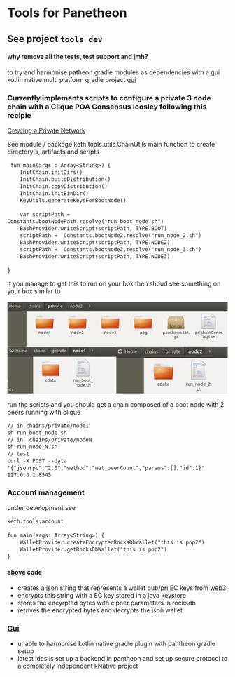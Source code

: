 # Tools for Panetheon

## See project `tools dev`

#### why remove all the tests, test support and jmh?
to try and harmonise patheon gradle modules as dependencies with a gui kotlin native multi platform gradle project
[gui](https://github.com/msink/kotlin-libui)


### Currently implements scripts to configure a private 3 node chain  with a Clique POA Consensus loosley following this recipie 
[Creating a Private Network](https://docs.pantheon.pegasys.tech/en/latest/Tutorials/Create-Private-Network/)

See module / package keth.tools.utils.ChainUtils main function to create directory's, artifacts and scripts

```
 fun main(args : Array<String>) {
    InitChain.initDirs()
    InitChain.buildDistribution()
    InitChain.copyDistribution()
    InitChain.initBinDir()
    KeyUtils.generateKeysForBootNode()

    var scriptPath =  Constants.bootNodePath.resolve("run_boot_node.sh")
    BashProvider.writeScript(scriptPath, TYPE.BOOT)
    scriptPath =  Constants.bootNode2.resolve("run_node_2.sh")
    BashProvider.writeScript(scriptPath, TYPE.NODE2)
    scriptPath =  Constants.bootNode3.resolve("run_node_3.sh")
    BashProvider.writeScript(scriptPath, TYPE.NODE3)

}
```

if you manage to get this to run on your box then shoud see something on your box similar to

![demo](https://github.com/nsavageJVM/pantheon/blob/tools_dev/tools-dev/prichain.png "dirs, scripts, artifacts")

run the scripts and you should get a chain composed of a boot node with 2 peers running with clique
```
// in chains/private/node1
sh run_boot_node.sh
// in  chains/private/nodeN
sh run_node_N.sh
// test
curl -X POST --data '{"jsonrpc":"2.0","method":"net_peerCount","params":[],"id":1}' 127.0.0.1:8545
```

### Account management
under development
see
```
keth.tools.account

fun main(args: Array<String>) {
    WalletProvider.createEncryptedRocksDbWallet("this is pop2")
    WalletProvider.getRocksDbWallet("this is pop2")
}
```
#### above code
* creates a json string that represents a wallet pub/pri EC keys from [web3](https://github.com/web3j/web3j)
* encrypts this string with a EC key stored in a java keystore
* stores the encyrpted bytes with cipher parameters in rocksdb
* retrives the encrypted bytes and decrypts the json wallet


### [Gui](https://github.com/msink/kotlin-libui)
* unable to harmonise kotlin native gradle plugin with pantheon gradle setup
* latest ides is set up a backend in pantheon and set up secure protocol to a completely independent kNative project
